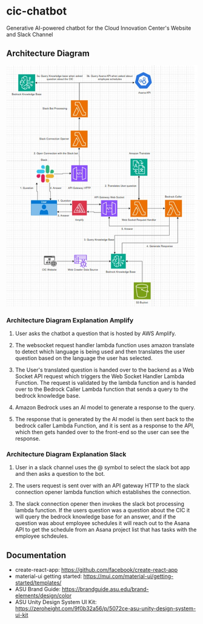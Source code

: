# cic-chatbot
Generative AI-powered chatbot for the Cloud Innovation Center's Website and Slack Channel 

## Architecture Diagram
![Architecture Diagram](docs/cic-chatbot.jpg)

### Architecture Diagram Explanation Amplify 
1. User asks the chatbot a question that is hosted by AWS Amplify.

2. The websocket request handler lambda function uses amazon translate to detect which language is being used and then 
translates the user question based on the language the user has selected. 

3. The User's translated question is handed over to the backend as a Web Socket API request which triggers the Web Socket Handler 
Lambda Function. The request is validated by the lambda function and is handed over to the Bedrock Caller Lambda function that sends 
a query to the bedrock knowledge base.

4. Amazon Bedrock uses an AI model to generate a response to the query.

5. The response that is generated by the AI model is then sent back to the bedrock caller Lambda Function, and it is sent as a 
response to the API, which then gets handed over to the front-end so the user can see the response.


### Architecture Diagram Explanation Slack
1. User in a slack channel uses the @ symbol to select the slack bot app and then asks a question to the bot.

2. The users request is sent over with an API gateway HTTP to the slack connection opener lambda function which establishes the 
connection.

3. The slack connection opener then invokes the slack bot processing lambda function. If the users question was a question about 
the CIC it will query the bedrock knowledge base for an answer, and if the question was about employee schedules it will reach out 
to the Asana API to get the schedule from an Asana project list that has tasks with the employee schdeules. 

## Documentation

- create-react-app: <https://github.com/facebook/create-react-app>
- material-ui getting started: <https://mui.com/material-ui/getting-started/templates/>
- ASU Brand Guide: <https://brandguide.asu.edu/brand-elements/design/color>
- ASU Unity Design System UI Kit: <https://zeroheight.com/9f0b32a56/p/5072ce-asu-unity-design-system-ui-kit>

